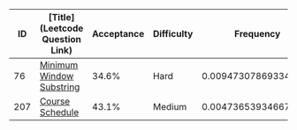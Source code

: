 |ID|[Title](Leetcode Question Link)|Acceptance|Difficulty|Frequency|
|----|-----|----|---|---|
|76|[Minimum Window Substring]( https://leetcode.com/problems/minimum-window-substring)|34.6%|Hard|0.009473078693346433|
|207|[Course Schedule]( https://leetcode.com/problems/course-schedule)|43.1%|Medium|0.004736539346673217|
